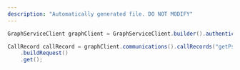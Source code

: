 ```yaml
---
description: "Automatically generated file. DO NOT MODIFY"
---
```

<!-- markdownlint-disable MD041 -->

```java
GraphServiceClient graphClient = GraphServiceClient.builder().authenticationProvider( authProvider ).buildClient();

CallRecord callRecord = graphClient.communications().callRecords("getPstnCalls(fromDateTime=2019-11-01,toDateTime=2019-12-01)")
    .buildRequest()
    .get();
```
